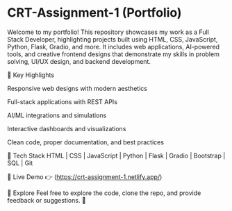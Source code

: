 # CRT-Assignment-1 (Portfolio)
Welcome to my portfolio! This repository showcases my work as a Full Stack Developer, highlighting projects built using HTML, CSS, JavaScript, Python, Flask, Gradio, and more. It includes web applications, AI-powered tools, and creative frontend designs that demonstrate my skills in problem solving, UI/UX design, and backend development.

🔹 Key Highlights

Responsive web designs with modern aesthetics

Full-stack applications with REST APIs

AI/ML integrations and simulations

Interactive dashboards and visualizations

Clean code, proper documentation, and best practices

🔹 Tech Stack
HTML | CSS | JavaScript | Python | Flask | Gradio | Bootstrap | SQL | Git



🔹 Live Demo
👉 (https://crt-assignment-1.netlify.app/)



🔹 Explore
Feel free to explore the code, clone the repo, and provide feedback or suggestions. 🚀
